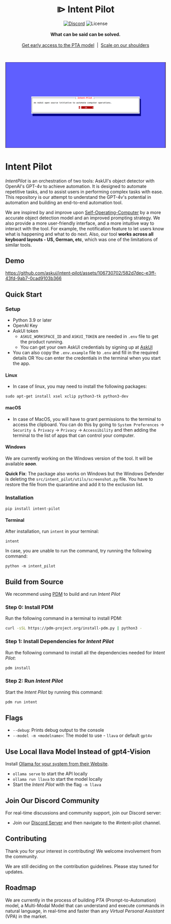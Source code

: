 
<h1 align="center">⧐ Intent Pilot </h1>

<p align="center">
    <a href="https://discord.com/invite/Gu35zMGxbx">
        <img alt="Discord" src="https://img.shields.io/discord/912752657662349312?logo=discord&style=flat&logoColor=white"/></a>
    <img src="https://img.shields.io/static/v1?label=license&message=MIT&color=white&style=flat" alt="License"/>
    <br>
    <br>
    <strong>What can be said can be solved.</strong><br>
    <br><a href="https://askui.com?utm_campaign=github&utm_medium=community&utm_source=github&utm_content=intent-pilot">Get early access to the PTA model</a>‎ ‎ |‎ ‎ <a href="https://askui.com?utm_campaign=github&utm_medium=community&utm_source=github&utm_content=intent-pilot">Scale on our shoulders</a><br>
</p>

<br>


![alt text](<images/opening-dialogue.png>)

# Intent Pilot 

_IntentPilot_ is an orchestration of two tools: AskUI's object detector with OpenAI's GPT-4v to achieve automation. It is designed to automate repetitive tasks, and to assist users in performing complex tasks with ease. This repository is our attempt to understand the GPT-4v's potential in automation and building an end-to-end automation tool.

We are inspired by and improve upon [Self-Operating-Computer](https://github.com/OthersideAI/self-operating-computer) by a more accurate object detection model and an improved prompting strategy. We also provide a more user-friendly interface, and a more intuitive way to interact with the tool. For example, the notification feature to let users know what is happening and what to do next. Also, our tool **works across all keyboard layouts - US, German, etc**, which was one of the limitations of similar tools.

## Demo

https://github.com/askui/intent-pilot/assets/106730702/582d7dec-e3ff-43fd-9ab7-0cad9103b366


## Quick Start

### Setup

- Python 3.9 or later
- OpenAI Key
- AskUI token
    - `ASKUI_WORKSPACE_ID` and `ASKUI_TOKEN` are needed in `.env` file to get the product running.
    - You can get your own AskUI credentials by signing up at [AskUI](https://askui.com)
- You can also copy the `.env.example` file to `.env` and fill in the required details OR You can enter the credentials in the terminal when you start the app.

#### Linux

- In case of linux, you may need to install the following packages:
```shell
sudo apt-get install xsel xclip python3-tk python3-dev
```

#### macOS

- In case of MacOS, you will have to grant permissions to the terminal to access the clipboard. You can do this by going to `System Preferences` -> `Security & Privacy` -> `Privacy` -> `Accessibility` and then adding the terminal to the list of apps that can control your computer.

#### Windows

We are currently working on the Windows version of the tool. It will be available __*soon*__.

__Quick Fix__: The package also works on Windows but the Windows Defender is deleting the `src/intent_pilot/utils/screenshot.py` file. You have to restore the file from the quarantine and add it to the exclusion list.

### Installation

```shell
pip install intent-pilot
```

#### Terminal

After installation, run `intent` in your terminal:

```shell
intent
```

In case, you are unable to run the command, try running the following command:
```shell
python -m intent_pilot
```

## Build from Source

We recommend using [PDM](https://pdm-project.org/) to build and run _Intent Pilot_

### Step 0: Install PDM

Run the following command in a terminal to install PDM:
```sh
curl -sSL https://pdm-project.org/install-pdm.py | python3 -
```

### Step 1: Install Dependencies for _Intent Pilot_

Run the following command to install all the dependencies needed for _Intent Pilot_:
```sh
pdm install
```

### Step 2: Run _Intent Pilot_

Start the _Intent Pilot_ by running this command:
```sh
pdm run intent
```

## Flags

* `--debug`: Prints debug output to the console
* `--model -m <modelname>`: The model to use - `llava` or default `gpt4v`

## Use Local llava Model Instead of gpt4-Vision
Install [Ollama for your system from their Website](https://ollama.com/).

* `ollama serve` to start the API locally
* `ollama run llava` to start the model locally
* Start the _Intent Pilot_ with the flag `-m llava`

## Join Our Discord Community

For real-time discussions and community support, join our Discord server:
- Join our [Discord Server](https://discord.com/invite/Gu35zMGxbx) and then navigate to the #intent-pilot channel.

## Contributing

Thank you for your interest in contributing! We welcome involvement from the community.

We are still deciding on the contribution guidelines. Please stay tuned for updates.

## Roadmap

We are currently in the process of building _PTA_ (Prompt-to-Automation) model, a Multi-Modal Model that can understand and execute commands in natural language, in real-time and faster than any _Virtual Personal Assistant_ (VPA) in the market.
